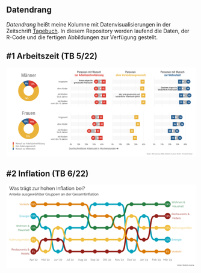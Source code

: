 ## Datendrang

*Datendrang* heißt meine Kolumne mit Datenvisualisierungen in der Zeitschrift [Tagebuch](https://tagebuch.at). In diesem Repository werden laufend die Daten, der R-Code und die fertigen Abbildungen zur Verfügung gestellt.

## #1 Arbeitszeit (TB 5/22)

![](05_22_Arbeitszeit.png)

## #2 Inflation (TB 6/22)

![](06_22_Inflation.png)

